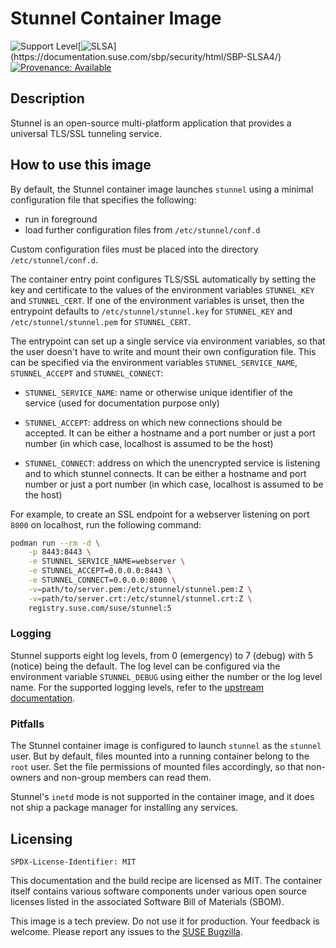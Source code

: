 # Stunnel Container Image

![Support Level](https://img.shields.io/badge/Support_Level-techpreview-blue)[![SLSA](https://img.shields.io/badge/SLSA_(v1.0)-Build_L3-Green)](https://documentation.suse.com/sbp/security/html/SBP-SLSA4/)
[![Provenance: Available](https://img.shields.io/badge/Provenance-Available-Green)](https://documentation.suse.com/container/all/html/Container-guide/index.html#container-verify)


## Description

Stunnel is an open-source multi-platform application that provides a universal
TLS/SSL tunneling service.


## How to use this image

By default, the Stunnel container image launches `stunnel` using a minimal
configuration file that specifies the following:
- run in foreground
- load further configuration files from `/etc/stunnel/conf.d`

Custom configuration files must be placed into the directory
`/etc/stunnel/conf.d`.

The container entry point configures TLS/SSL automatically by setting the key
and certificate to the values of the environment variables `STUNNEL_KEY` and
`STUNNEL_CERT`. If one of the environment variables is unset, then the
entrypoint defaults to `/etc/stunnel/stunnel.key` for `STUNNEL_KEY` and
`/etc/stunnel/stunnel.pem` for `STUNNEL_CERT`.

The entrypoint can set up a single service via environment variables, so that
the user doesn't have to write and mount their own configuration file. This can
be specified via the environment variables `STUNNEL_SERVICE_NAME`,
`STUNNEL_ACCEPT` and `STUNNEL_CONNECT`:

- `STUNNEL_SERVICE_NAME`: name or otherwise unique identifier of the service
  (used for documentation purpose only)

- `STUNNEL_ACCEPT`: address on which new connections should be accepted. It can
  be either a hostname and a port number or just a port number (in which case,
  localhost is assumed to be the host)

- `STUNNEL_CONNECT`: address on which the unencrypted service is listening and
  to which stunnel connects. It can be either a hostname and port number or just
  a port number (in which case, localhost is assumed to be the host)


For example, to create an SSL endpoint for a webserver listening on port `8000`
on localhost, run the following command:

```bash
podman run --rm -d \
    -p 8443:8443 \
    -e STUNNEL_SERVICE_NAME=webserver \
    -e STUNNEL_ACCEPT=0.0.0.0:8443 \
    -e STUNNEL_CONNECT=0.0.0.0:8000 \
    -v=path/to/server.pem:/etc/stunnel/stunnel.pem:Z \
    -v=path/to/server.crt:/etc/stunnel/stunnel.crt:Z \
    registry.suse.com/suse/stunnel:5
```


### Logging

Stunnel supports eight log levels, from 0 (emergency) to 7 (debug) with 5
(notice) being the default. The log level can be configured via the environment
variable `STUNNEL_DEBUG` using either the number or the log level name. For the
supported logging levels, refer to the [upstream
documentation](https://www.stunnel.org/static/stunnel.html#debug-FACILITY.-LEVEL).


### Pitfalls

The Stunnel container image is configured to launch `stunnel` as the `stunnel`
user. But by default, files mounted into a running container belong to the
`root` user. Set the file permissions of mounted files accordingly, so that
non-owners and non-group members can read them.

Stunnel's `inetd` mode is not supported in the container image, and it does not
ship a package manager for installing any services.


## Licensing

`SPDX-License-Identifier: MIT`

This documentation and the build recipe are licensed as MIT.
The container itself contains various software components under various open source licenses listed in the associated
Software Bill of Materials (SBOM).

This image is a tech preview. Do not use it for production.
Your feedback is welcome.
Please report any issues to the [SUSE Bugzilla](https://bugzilla.suse.com/enter_bug.cgi?product=PUBLIC%20SUSE%20Linux%20Enterprise%20Base%20Container%20Images).
